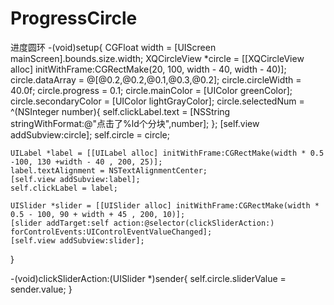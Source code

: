 # ProgressCircle
进度圆环
-(void)setup{
    CGFloat width = [UIScreen mainScreen].bounds.size.width;
    XQCircleView *circle = [[XQCircleView alloc] initWithFrame:CGRectMake(20, 100, width - 40, width - 40)];
    circle.dataArray = @[@0.2,@0.2,@0.1,@0.3,@0.2];
    circle.circleWidth = 40.0f;
    circle.progress = 0.1;
    circle.mainColor = [UIColor greenColor];
    circle.secondaryColor = [UIColor lightGrayColor];
    circle.selectedNum = ^(NSInteger number){
        self.clickLabel.text = [NSString stringWithFormat:@"点击了%ld个分块",number];
    };
    [self.view addSubview:circle];
     self.circle = circle;

    UILabel *label = [[UILabel alloc] initWithFrame:CGRectMake(width * 0.5 -100, 130 +width - 40 , 200, 25)];
    label.textAlignment = NSTextAlignmentCenter;
    [self.view addSubview:label];
    self.clickLabel = label;
    
    UISlider *slider = [[UISlider alloc] initWithFrame:CGRectMake(width * 0.5 - 100, 90 + width + 45 , 200, 10)];
    [slider addTarget:self action:@selector(clickSliderAction:) forControlEvents:UIControlEventValueChanged];
    [self.view addSubview:slider];

}

-(void)clickSliderAction:(UISlider *)sender{
    self.circle.sliderValue = sender.value;
}

